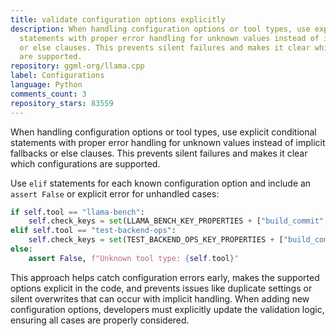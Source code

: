 ```yaml
---
title: validate configuration options explicitly
description: When handling configuration options or tool types, use explicit conditional
  statements with proper error handling for unknown values instead of implicit fallbacks
  or else clauses. This prevents silent failures and makes it clear which configurations
  are supported.
repository: ggml-org/llama.cpp
label: Configurations
language: Python
comments_count: 3
repository_stars: 83559
---
```


When handling configuration options or tool types, use explicit conditional statements with proper error handling for unknown values instead of implicit fallbacks or else clauses. This prevents silent failures and makes it clear which configurations are supported.

Use `elif` statements for each known configuration option and include an `assert False` or explicit error for unhandled cases:

```python
if self.tool == "llama-bench":
    self.check_keys = set(LLAMA_BENCH_KEY_PROPERTIES + ["build_commit", "test_time", "avg_ts"])
elif self.tool == "test-backend-ops":
    self.check_keys = set(TEST_BACKEND_OPS_KEY_PROPERTIES + ["build_commit", "test_time"])
else:
    assert False, f"Unknown tool type: {self.tool}"
```

This approach helps catch configuration errors early, makes the supported options explicit in the code, and prevents issues like duplicate settings or silent overwrites that can occur with implicit handling. When adding new configuration options, developers must explicitly update the validation logic, ensuring all cases are properly considered.